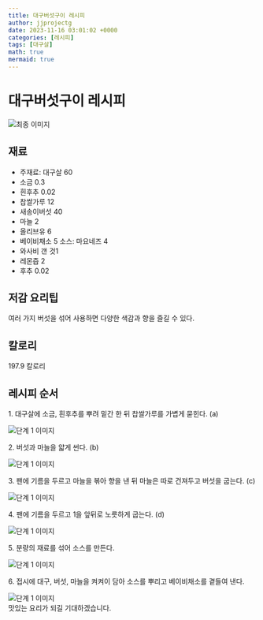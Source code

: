 ```yaml
---
title: 대구버섯구이 레시피
author: jjprojectg
date: 2023-11-16 03:01:02 +0000
categories: [레시피]
tags: [대구살]
math: true
mermaid: true
---
```

<meta name="og:type" content="website"/>
<meta charset="UTF-8"/>
<div class="header">
  <h1>대구버섯구이 레시피</h1>
</div>

<div class="container my-4">
  <div class="row">
    <div class="col-12 col-md-6">
      <div class="recipe-image">
        <img src="http://www.foodsafetykorea.go.kr/uploadimg/20141118/20141118102019_1416273619379.jpg" class="step-image" alt="최종 이미지"/>
      </div>
    </div>
    <div class="col-12 col-md-6">
      <div class="ingredients">
        <h2>재료</h2>
        <ul class="card">
          <li> 주재료: 대구살 60 </li>
          <li>  소금 0.3 </li>
          <li>  흰후추 0.02 </li>
          <li>  찹쌀가루 12 </li>
          <li>  새송이버섯 40 </li>
          <li>  마늘 2 </li>
          <li>  올리브유 6 </li>
          <li>  베이비채소 5 소스: 마요네즈 4 </li>
          <li>  와사비 갠 것1 </li>
          <li>  레몬즙 2 </li>
          <li>  후추 0.02 </li>
</ul>
      </div>
    </div>
    <div class="col-12 col-md-6">
      <div class="ingredients">
        <h2>저감 요리팁</h2>
        <div class="card"> 
          <p>
            여러 가지 버섯을 섞어 사용하면 다양한 색감과 향을 즐길 수 있다.
          </p>
        </div>
      </div>
      <div class="ingredients">
        <h2>칼로리</h2>
        <div class="card"> 
          <p>
            197.9 칼로리
          </p>
        </div>
      </div>
    </div>
  </div>

  <h2 class="my-4">레시피 순서</h2>
  <div class="card recipe-card">
    <div class="card-body recipe-step">
      <p class="card-text step-description">1. 대구살에 소금, 흰후추를 뿌려 밑간 한 뒤 찹쌀가루를 가볍게 묻힌다. (a)</p>
      <img src="http://www.foodsafetykorea.go.kr/uploadimg/cook/754-1.jpg" alt="단계 1 이미지" class="step-image"/>
    </div>
  </div>
  <div class="card recipe-card">
    <div class="card-body recipe-step">
      <p class="card-text step-description">2. 버섯과 마늘을 얇게 썬다. (b)</p>
      <img src="http://www.foodsafetykorea.go.kr/uploadimg/cook/754-2.jpg" alt="단계 1 이미지" class="step-image"/>
    </div>
  </div>
  <div class="card recipe-card">
    <div class="card-body recipe-step">
      <p class="card-text step-description">3. 팬에 기름을 두르고 마늘을 볶아 향을 낸 뒤 마늘은 따로 건져두고 버섯을 굽는다. (c)</p>
      <img src="http://www.foodsafetykorea.go.kr/uploadimg/cook/754-3.jpg" alt="단계 1 이미지" class="step-image"/>
    </div>
  </div>
  <div class="card recipe-card">
    <div class="card-body recipe-step">
      <p class="card-text step-description">4. 팬에 기름을 두르고 1을 앞뒤로 노릇하게 굽는다. (d)</p>
      <img src="http://www.foodsafetykorea.go.kr/uploadimg/cook/754-4.jpg" alt="단계 1 이미지" class="step-image"/>
    </div>
  </div>
  <div class="card recipe-card">
    <div class="card-body recipe-step">
      <p class="card-text step-description">5. 분량의 재료를 섞어 소스를 만든다.</p>
      <img src="http://www.foodsafetykorea.go.kr/uploadimg/cook/754-5.jpg" alt="단계 1 이미지" class="step-image"/>
    </div>
  </div>
  <div class="card recipe-card">
    <div class="card-body recipe-step">
      <p class="card-text step-description">6. 접시에 대구, 버섯, 마늘을 켜켜이 담아 소스를 뿌리고 베이비채소를 곁들여 낸다.</p>
      <img src="http://www.foodsafetykorea.go.kr/uploadimg/cook/754-6.jpg" alt="단계 1 이미지" class="step-image"/>
    </div>
  </div>

</div>
맛있는 요리가 되길 기대하겠습니다.
